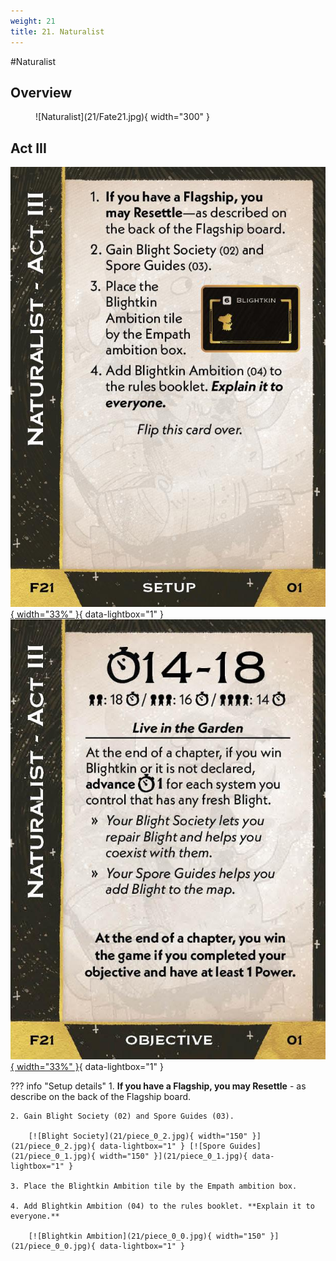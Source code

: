 ```yaml
---
weight: 21
title: 21. Naturalist
---
```

#Naturalist
## Overview
<figure markdown="span">
![Naturalist](21/Fate21.jpg){ width="300" }
</figure>

## Act III

[![Setup](21/piece_0_3.jpg){ width="33%" }](21/piece_0_3.jpg){ data-lightbox="1" }[![Objective](21/back_0_3.jpg){ width="33%" }](21/back_0_3.jpg){ data-lightbox="1" }

??? info "Setup details"
    1. **If you have a Flagship, you may Resettle** - as describe on the back of the Flagship board.
    
    2. Gain Blight Society (02) and Spore Guides (03).
    
        [![Blight Society](21/piece_0_2.jpg){ width="150" }](21/piece_0_2.jpg){ data-lightbox="1" } [![Spore Guides](21/piece_0_1.jpg){ width="150" }](21/piece_0_1.jpg){ data-lightbox="1" }
    
    3. Place the Blightkin Ambition tile by the Empath ambition box.
    
    4. Add Blightkin Ambition (04) to the rules booklet. **Explain it to everyone.**

        [![Blightkin Ambition](21/piece_0_0.jpg){ width="150" }](21/piece_0_0.jpg){ data-lightbox="1" }